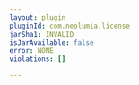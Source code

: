 ```yaml
---
layout: plugin
pluginId: com.neolumia.license
jarSha1: INVALID
isJarAvailable: false
error: NONE
violations: []

---
```

